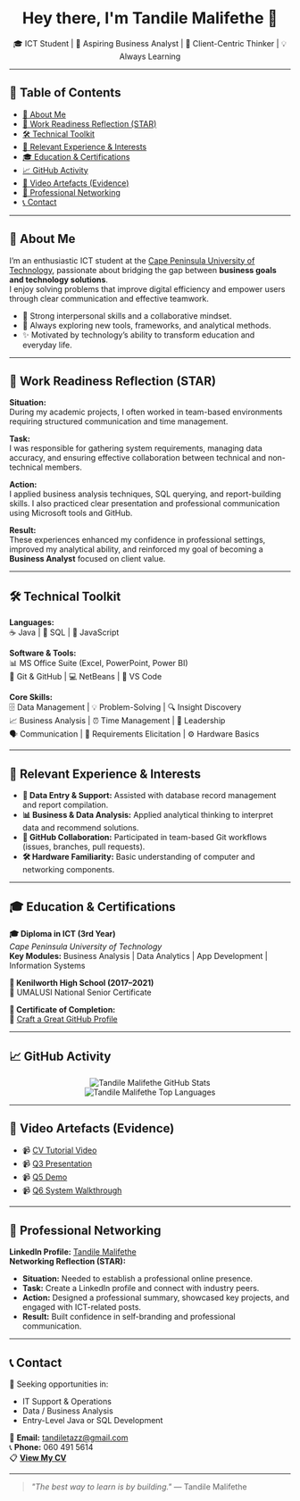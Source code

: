 <h1 align="center">Hey there, I'm Tandile Malifethe 👋</h1>
<p align="center">🎓 ICT Student | 💼 Aspiring Business Analyst | 🤝 Client-Centric Thinker | 💡 Always Learning</p>

---

## 🧭 Table of Contents
- [📌 About Me](#-about-me)
- [🧠 Work Readiness Reflection (STAR)](#-work-readiness-reflection-star)
- [🛠 Technical Toolkit](#-technical-toolkit)
- [📂 Relevant Experience & Interests](#-relevant-experience--interests)
- [🎓 Education & Certifications](#-education--certifications)
- [📈 GitHub Activity](#-github-activity)
- [🎥 Video Artefacts (Evidence)](#-video-artefacts-evidence)
- [🤝 Professional Networking](#-professional-networking)
- [📞 Contact](#-contact)

---

## 📌 About Me

I’m an enthusiastic ICT student at the [Cape Peninsula University of Technology](https://www.cput.ac.za), passionate about bridging the gap between **business goals and technology solutions**.  
I enjoy solving problems that improve digital efficiency and empower users through clear communication and effective teamwork.

- 💬 Strong interpersonal skills and a collaborative mindset.  
- 🚀 Always exploring new tools, frameworks, and analytical methods.  
- ✨ Motivated by technology’s ability to transform education and everyday life.  

---

## 🧠 Work Readiness Reflection (STAR)

**Situation:**  
During my academic projects, I often worked in team-based environments requiring structured communication and time management.

**Task:**  
I was responsible for gathering system requirements, managing data accuracy, and ensuring effective collaboration between technical and non-technical members.

**Action:**  
I applied business analysis techniques, SQL querying, and report-building skills. I also practiced clear presentation and professional communication using Microsoft tools and GitHub.

**Result:**  
These experiences enhanced my confidence in professional settings, improved my analytical ability, and reinforced my goal of becoming a **Business Analyst** focused on client value.

---

## 🛠 Technical Toolkit

**Languages:**  
☕ Java | 🐘 SQL | 🌟 JavaScript

**Software & Tools:**  
📊 MS Office Suite (Excel, PowerPoint, Power BI)  
🐙 Git & GitHub | 💻 NetBeans | 📝 VS Code  

**Core Skills:**  
🗄️ Data Management | 💡 Problem-Solving | 🔍 Insight Discovery  
📈 Business Analysis | ⏰ Time Management | 🌟 Leadership  
🗣️ Communication | 👥 Requirements Elicitation | ⚙️ Hardware Basics

---

## 📂 Relevant Experience & Interests

- **📅 Data Entry & Support:** Assisted with database record management and report compilation.  
- **📊 Business & Data Analysis:** Applied analytical thinking to interpret data and recommend solutions.  
- **🔧 GitHub Collaboration:** Participated in team-based Git workflows (issues, branches, pull requests).  
- **🛠 Hardware Familiarity:** Basic understanding of computer and networking components.  

---

## 🎓 Education & Certifications

**🎓 Diploma in ICT (3rd Year)**  
_Cape Peninsula University of Technology_  
**Key Modules:** Business Analysis | Data Analytics | App Development | Information Systems  

**🏫 Kenilworth High School (2017–2021)**  
📄 UMALUSI National Senior Certificate  

**🏅 Certificate of Completion:**  
📑 [Craft a Great GitHub Profile](https://github.com/TylorTazz2024/TylorTazz2024/blob/main/CertificateOfCompletion_Craft%20a%20Great%20GitHub%20Profile.pdf)

---

## 📈 GitHub Activity

<p align="center">
  <img src="https://github-readme-stats.vercel.app/api?username=TylorTazz2024&show_icons=true&theme=radical" alt="Tandile Malifethe GitHub Stats"/>
  <br/>
  <img src="https://github-readme-stats.vercel.app/api/top-langs/?username=TylorTazz2024&layout=compact&theme=radical" alt="Tandile Malifethe Top Languages"/>
</p>

---

## 🎥 Video Artefacts (Evidence)

- 📹 [CV Tutorial Video](https://github.com/wil-it2025/cv-tutorial-TylorTazz2024/blob/main/Tandile%20Malifethe%20222602511%20(1).mp4)  
- 📹 [Q3 Presentation](https://github.com/TylorTazz2024/TylorTazz2024/blob/main/QQQ3.mp4)  
- 📹 [Q5 Demo](https://github.com/TylorTazz2024/TylorTazz2024/blob/main/Q5.mp4)  
- 📹 [Q6 System Walkthrough](https://github.com/TylorTazz2024/TylorTazz2024/blob/main/Q6.mp4)  

---

## 🤝 Professional Networking

**LinkedIn Profile:** [Tandile Malifethe](https://www.linkedin.com/in/tandile-malifethe-05b867246/)  
**Networking Reflection (STAR):**  
- **Situation:** Needed to establish a professional online presence.  
- **Task:** Create a LinkedIn profile and connect with industry peers.  
- **Action:** Designed a professional summary, showcased key projects, and engaged with ICT-related posts.  
- **Result:** Built confidence in self-branding and professional communication.  

---

## 📞 Contact

💼 Seeking opportunities in:  
- IT Support & Operations  
- Data / Business Analysis  
- Entry-Level Java or SQL Development  

📧 **Email:** [tandiletazz@gmail.com](mailto:tandiletazz@gmail.com)  
📞 **Phone:** 060 491 5614  
📋 **[View My CV](https://github.com/TylorTazz2024/TylorTazz2024/blob/main/Curriculum%20Vitae%20Of%20Tandile%20Malifethe.2.pdf)**  

---

> _"The best way to learn is by building."_ — Tandile Malifethe

